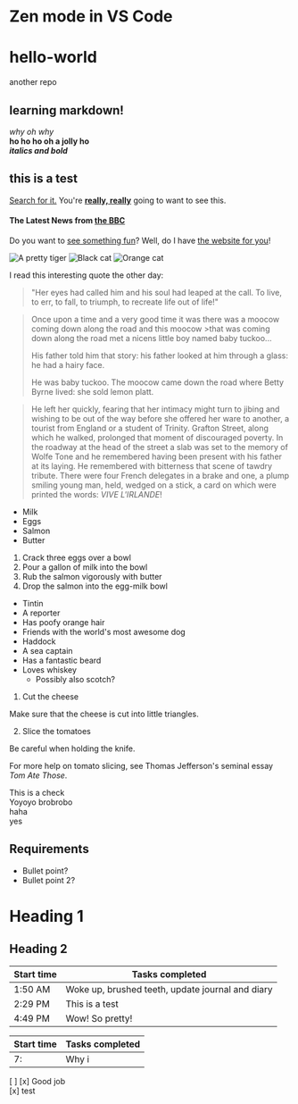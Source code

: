 # Zen mode in VS Code
# hello-world
another repo
## learning markdown!
_why oh why_\
**ho ho ho oh a jolly ho**\
**_italics and bold_**
## this is a test
[Search for it.](http://www.google.com)
You're [**really, really**](http://www.dailykitten.com) going to want to see this.

#### The Latest News from [the BBC](http://www.bbc.com/news)

[a fun place]: http://www.zombo.com
[another fun place]: http://www.stumbleupon.com
Do you want to [see something fun][a fun place]?
Well, do I have [the website for you][another fun place]!


[Black]: https://upload.wikimedia.org/wikipedia/commons/a/a3/81_INF_DIV_SSI.jpg
[Orange]: http://icons.iconarchive.com/icons/google/noto-emoji-animals-nature/256/22221-cat-icon.png
![A pretty tiger](https://upload.wikimedia.org/wikipedia/commons/5/56/Tiger.50.jpg)
![Black cat][Black]
![Orange cat][Orange]

I read this interesting quote the other day:

>"Her eyes had called him and his soul had leaped at the call. To live, to err, to fall, to triumph, to recreate life out of life!"


>Once upon a time and a very good time it was there was a moocow coming down along the road and this moocow >that was coming down along the road met a nicens little boy named baby tuckoo...
>
>His father told him that story: his father looked at him through a glass: he had a hairy face.
>
>He was baby tuckoo. The moocow came down the road where Betty Byrne lived: she sold lemon platt.

>He left her quickly, fearing that her intimacy might turn to jibing and wishing to be out of the way before she offered her ware to another, a tourist from England or a student of Trinity. Grafton Street, along which he walked, prolonged that moment of discouraged poverty. In the roadway at the head of the street a slab was set to the memory of Wolfe Tone and he remembered having been present with his father at its laying. He remembered with bitterness that scene of tawdry tribute. There were four French delegates in a brake and one, a plump smiling young man, held, wedged on a stick, a card on which were printed the words: *VIVE L'IRLANDE*!

* Milk
* Eggs
* Salmon
* Butter

1. Crack three eggs over a bowl
2. Pour a gallon of milk into the bowl
3. Rub the salmon vigorously with butter
4. Drop the salmon into the egg-milk bowl

* Tintin
 * A reporter
 * Has poofy orange hair
 * Friends with the world's most awesome dog
* Haddock
 * A sea captain
 * Has a fantastic beard
 * Loves whiskey
   * Possibly also scotch?
   
1. Cut the cheese

  Make sure that the cheese is cut into little triangles.

2. Slice the tomatoes
  
  Be careful when holding the knife.
  
  For more help on tomato slicing, see Thomas Jefferson's seminal essay _Tom Ate Those_.
  
This is a check  
Yoyoyo brobrobo  
haha  
yes

## Requirements

 - Bullet point?
 - Bullet point 2?

Heading 1
====================
Heading 2
--
| Start time | Tasks completed                                  |
|------------|--------------------------------------------------|
| 1:50 AM    | Woke up, brushed teeth, update journal and diary |
| 2:29 PM    | This is a test                                   |
| 4:49 PM    | Wow! So pretty!                                  |

| Start time | Tasks completed |
|------------|-----------------|
| 7:         | Why i           |

[ ]
[x] Good job  
[x] test
